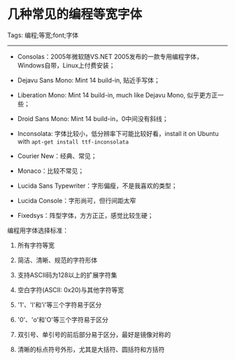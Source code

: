 # 几种常见的编程等宽字体
Tags: 编程;等宽;font;字体

------

* Consolas：2005年微软随VS.NET 2005发布的一款专用编程字体，Windows自带，Linux上付费安装； 

* Dejavu Sans Mono: Mint 14 build-in, 贴近手写体；

* Liberation Mono: Mint 14 build-in, much like Dejavu Mono, 似乎更方正一些； 

* Droid Sans Mono: Mint 14 build-in，0中间没有斜线； 

* Inconsolata: 字体比较小，低分辨率下可能比较好看，install it on Ubuntu with `apt-get install ttf-inconsolata`

* Courier New：经典、常见；

* Monaco：比较不常见；

* Lucida Sans Typewriter：字形偏瘦，不是我喜欢的类型；

* Lucida Console：字形尚可，但行间距太窄 

* Fixedsys：阵型字体，方方正正，感觉比较生硬；

编程用字体选择标准：

1. 所有字符等宽

1. 简洁、清晰、规范的字符形体

1. 支持ASCII码为128以上的扩展字符集

1. 空白字符(ASCII: 0x20)与其他字符等宽

1. '1'、'l'和'i'等三个字符易于区分

1. '0'、'o'和'O'等三个字符易于区分

1. 双引号、单引号的前后部分易于区分，最好是镜像对称的

1. 清晰的标点符号外形，尤其是大括符、圆括符和方括符


